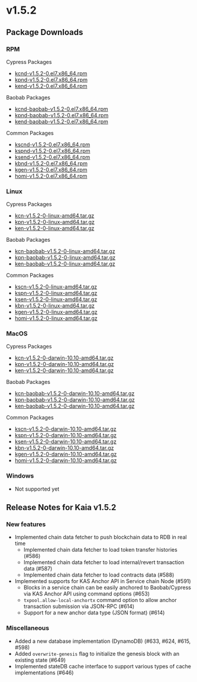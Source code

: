 # v1.5.2

## Package Downloads

### RPM <a id="rpm"></a>

Cypress Packages

- [kcnd-v1.5.2-0.el7.x86_64.rpm](http://packages.klaytn.net/klaytn/v1.5.2/kcnd-v1.5.2-0.el7.x86_64.rpm)
- [kpnd-v1.5.2-0.el7.x86_64.rpm](http://packages.klaytn.net/klaytn/v1.5.2/kpnd-v1.5.2-0.el7.x86_64.rpm)
- [kend-v1.5.2-0.el7.x86_64.rpm](http://packages.klaytn.net/klaytn/v1.5.2/kend-v1.5.2-0.el7.x86_64.rpm)

Baobab Packages

- [kcnd-baobab-v1.5.2-0.el7.x86_64.rpm](http://packages.klaytn.net/klaytn/v1.5.2/kcnd-baobab-v1.5.2-0.el7.x86_64.rpm)
- [kpnd-baobab-v1.5.2-0.el7.x86_64.rpm](http://packages.klaytn.net/klaytn/v1.5.2/kpnd-baobab-v1.5.2-0.el7.x86_64.rpm)
- [kend-baobab-v1.5.2-0.el7.x86_64.rpm](http://packages.klaytn.net/klaytn/v1.5.2/kend-baobab-v1.5.2-0.el7.x86_64.rpm)

Common Packages

- [kscnd-v1.5.2-0.el7.x86_64.rpm](http://packages.klaytn.net/klaytn/v1.5.2/kscnd-v1.5.2-0.el7.x86_64.rpm)
- [kspnd-v1.5.2-0.el7.x86_64.rpm](http://packages.klaytn.net/klaytn/v1.5.2/kspnd-v1.5.2-0.el7.x86_64.rpm)
- [ksend-v1.5.2-0.el7.x86_64.rpm](http://packages.klaytn.net/klaytn/v1.5.2/ksend-v1.5.2-0.el7.x86_64.rpm)
- [kbnd-v1.5.2-0.el7.x86_64.rpm](http://packages.klaytn.net/klaytn/v1.5.2/kbnd-v1.5.2-0.el7.x86_64.rpm)
- [kgen-v1.5.2-0.el7.x86_64.rpm](http://packages.klaytn.net/klaytn/v1.5.2/kgen-v1.5.2-0.el7.x86_64.rpm)
- [homi-v1.5.2-0.el7.x86_64.rpm](http://packages.klaytn.net/klaytn/v1.5.2/homi-v1.5.2-0.el7.x86_64.rpm)

### Linux <a id="linux"></a>

Cypress Packages

- [kcn-v1.5.2-0-linux-amd64.tar.gz](http://packages.klaytn.net/klaytn/v1.5.2/kcn-v1.5.2-0-linux-amd64.tar.gz)
- [kpn-v1.5.2-0-linux-amd64.tar.gz](http://packages.klaytn.net/klaytn/v1.5.2/kpn-v1.5.2-0-linux-amd64.tar.gz)
- [ken-v1.5.2-0-linux-amd64.tar.gz](http://packages.klaytn.net/klaytn/v1.5.2/ken-v1.5.2-0-linux-amd64.tar.gz)

Baobab Packages

- [kcn-baobab-v1.5.2-0-linux-amd64.tar.gz](http://packages.klaytn.net/klaytn/v1.5.2/kcn-baobab-v1.5.2-0-linux-amd64.tar.gz)
- [kpn-baobab-v1.5.2-0-linux-amd64.tar.gz](http://packages.klaytn.net/klaytn/v1.5.2/kpn-baobab-v1.5.2-0-linux-amd64.tar.gz)
- [ken-baobab-v1.5.2-0-linux-amd64.tar.gz](http://packages.klaytn.net/klaytn/v1.5.2/ken-baobab-v1.5.2-0-linux-amd64.tar.gz)

Common Packages

- [kscn-v1.5.2-0-linux-amd64.tar.gz](http://packages.klaytn.net/klaytn/v1.5.2/kscn-v1.5.2-0-linux-amd64.tar.gz)
- [kspn-v1.5.2-0-linux-amd64.tar.gz](http://packages.klaytn.net/klaytn/v1.5.2/kspn-v1.5.2-0-linux-amd64.tar.gz)
- [ksen-v1.5.2-0-linux-amd64.tar.gz](http://packages.klaytn.net/klaytn/v1.5.2/ksen-v1.5.2-0-linux-amd64.tar.gz)
- [kbn-v1.5.2-0-linux-amd64.tar.gz](http://packages.klaytn.net/klaytn/v1.5.2/kbn-v1.5.2-0-linux-amd64.tar.gz)
- [kgen-v1.5.2-0-linux-amd64.tar.gz](http://packages.klaytn.net/klaytn/v1.5.2/kgen-v1.5.2-0-linux-amd64.tar.gz)
- [homi-v1.5.2-0-linux-amd64.tar.gz](http://packages.klaytn.net/klaytn/v1.5.2/homi-v1.5.2-0-linux-amd64.tar.gz)

### MacOS <a id="macos"></a>

Cypress Packages

- [kcn-v1.5.2-0-darwin-10.10-amd64.tar.gz](http://packages.klaytn.net/klaytn/v1.5.2/kcn-v1.5.2-0-darwin-10.10-amd64.tar.gz)
- [kpn-v1.5.2-0-darwin-10.10-amd64.tar.gz](http://packages.klaytn.net/klaytn/v1.5.2/kpn-v1.5.2-0-darwin-10.10-amd64.tar.gz)
- [ken-v1.5.2-0-darwin-10.10-amd64.tar.gz](http://packages.klaytn.net/klaytn/v1.5.2/ken-v1.5.2-0-darwin-10.10-amd64.tar.gz)

Baobab Packages

- [kcn-baobab-v1.5.2-0-darwin-10.10-amd64.tar.gz](http://packages.klaytn.net/klaytn/v1.5.2/kcn-baobab-v1.5.2-0-darwin-10.10-amd64.tar.gz)
- [kpn-baobab-v1.5.2-0-darwin-10.10-amd64.tar.gz](http://packages.klaytn.net/klaytn/v1.5.2/kpn-baobab-v1.5.2-0-darwin-10.10-amd64.tar.gz)
- [ken-baobab-v1.5.2-0-darwin-10.10-amd64.tar.gz](http://packages.klaytn.net/klaytn/v1.5.2/ken-baobab-v1.5.2-0-darwin-10.10-amd64.tar.gz)

Common Packages

- [kscn-v1.5.2-0-darwin-10.10-amd64.tar.gz](http://packages.klaytn.net/klaytn/v1.5.2/kscn-v1.5.2-0-darwin-10.10-amd64.tar.gz)
- [kspn-v1.5.2-0-darwin-10.10-amd64.tar.gz](http://packages.klaytn.net/klaytn/v1.5.2/kspn-v1.5.2-0-darwin-10.10-amd64.tar.gz)
- [ksen-v1.5.2-0-darwin-10.10-amd64.tar.gz](http://packages.klaytn.net/klaytn/v1.5.2/ksen-v1.5.2-0-darwin-10.10-amd64.tar.gz)
- [kbn-v1.5.2-0-darwin-10.10-amd64.tar.gz](http://packages.klaytn.net/klaytn/v1.5.2/kbn-v1.5.2-0-darwin-10.10-amd64.tar.gz)
- [kgen-v1.5.2-0-darwin-10.10-amd64.tar.gz](http://packages.klaytn.net/klaytn/v1.5.2/kgen-v1.5.2-0-darwin-10.10-amd64.tar.gz)
- [homi-v1.5.2-0-darwin-10.10-amd64.tar.gz](http://packages.klaytn.net/klaytn/v1.5.2/homi-v1.5.2-0-darwin-10.10-amd64.tar.gz)

### Windows <a id="windows"></a>

- Not supported yet

## Release Notes for Kaia v1.5.2

### New features

- Implemented chain data fetcher to push blockchain data to RDB in real time
  - Implemented chain data fetcher to load token transfer histories (#586)
  - Implemented chain data fetcher to load internal/revert transaction data (#587)
  - Implemented chain data fetcher to load contracts data (#588)
- Implemented supports for KAS Anchor API in Service chain Node (#591)
  - Blocks in a service chain can be easily anchored to Baobab/Cypress via KAS Anchor API using command options (#653)
  - `txpool.allow-local-anchortx` command option to allow anchor transaction submission via JSON-RPC (#614)
  - Support for a new anchor data type (JSON format) (#614)

### Miscellaneous

- Added a new database implementation (DynamoDB) (#633, #624, #615, #598)
- Added `overwrite-genesis` flag to initialize the genesis block with an existing state (#649)
- Implemented stateDB cache interface to support various types of cache implementations (#646)
